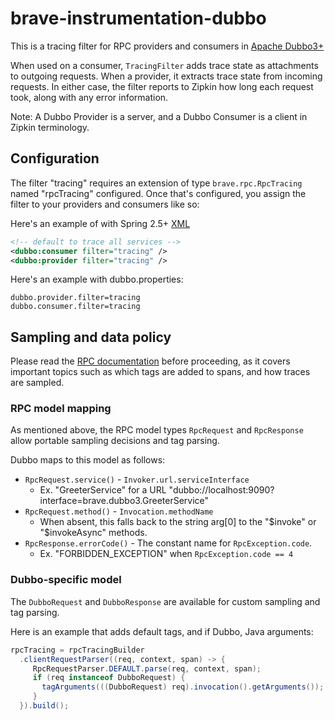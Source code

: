 # brave-instrumentation-dubbo
This is a tracing filter for RPC providers and consumers in
[Apache Dubbo3+](http://dubbo.apache.org/en-us/docs/dev/impls/filter.html)

When used on a consumer, `TracingFilter` adds trace state as attachments
to outgoing requests. When a provider, it extracts trace state from
incoming requests. In either case, the filter reports to Zipkin how long
each request took, along with any error information.

Note: A Dubbo Provider is a server, and a Dubbo Consumer is a client in
Zipkin terminology.

## Configuration
The filter "tracing" requires an extension of type `brave.rpc.RpcTracing` named
"rpcTracing" configured. Once that's configured, you assign the filter to your
providers and consumers like so:

Here's an example of with Spring 2.5+ [XML](http://dubbo.apache.org/en-us/docs/user/references/xml/dubbo-consumer.html)
```xml
<!-- default to trace all services -->
<dubbo:consumer filter="tracing" />
<dubbo:provider filter="tracing" />
```

Here's an example with dubbo.properties:
```properties
dubbo.provider.filter=tracing
dubbo.consumer.filter=tracing
```

## Sampling and data policy

Please read the [RPC documentation](../rpc/README.md) before proceeding, as it
covers important topics such as which tags are added to spans, and how traces
are sampled.

### RPC model mapping

As mentioned above, the RPC model types `RpcRequest` and `RpcResponse` allow
portable sampling decisions and tag parsing.

Dubbo maps to this model as follows:
* `RpcRequest.service()` - `Invoker.url.serviceInterface`
  * Ex. "GreeterService" for a URL "dubbo://localhost:9090?interface=brave.dubbo3.GreeterService"
* `RpcRequest.method()` - `Invocation.methodName`
  * When absent, this falls back to the string arg[0] to the "$invoke" or "$invokeAsync" methods.
* `RpcResponse.errorCode()` - The constant name for `RpcException.code`.
  * Ex. "FORBIDDEN_EXCEPTION" when `RpcException.code == 4`

### Dubbo-specific model

The `DubboRequest` and `DubboResponse` are available for custom sampling and
tag parsing.

Here is an example that adds default tags, and if Dubbo, Java arguments:
```java
rpcTracing = rpcTracingBuilder
  .clientRequestParser((req, context, span) -> {
     RpcRequestParser.DEFAULT.parse(req, context, span);
     if (req instanceof DubboRequest) {
       tagArguments(((DubboRequest) req).invocation().getArguments());
     }
  }).build();
```
